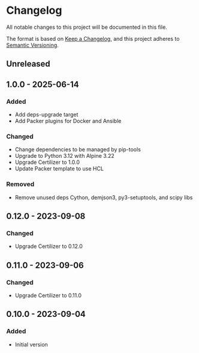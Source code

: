 # Changelog

All notable changes to this project will be documented in this file.

The format is based on [Keep a Changelog](https://keepachangelog.com/en/1.0.0/),
and this project adheres to [Semantic Versioning](https://semver.org/spec/v2.0.0.html).

## Unreleased

## 1.0.0 - 2025-06-14
### Added
- Add deps-upgrade target
- Add Packer plugins for Docker and Ansible

### Changed
- Change dependencies to be managed by pip-tools
- Upgrade to Python 3.12 with Alpine 3.22
- Upgrade Certilizer to 1.0.0
- Update Packer template to use HCL

### Removed
- Remove unused deps Cython, demjson3, py3-setuptools, and scipy libs

## 0.12.0 - 2023-09-08
### Changed
- Upgrade Certilizer to 0.12.0

## 0.11.0 - 2023-09-06
### Changed
- Upgrade Certilizer to 0.11.0

## 0.10.0 - 2023-09-04
### Added
- Initial version
